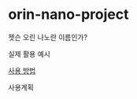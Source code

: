# orin-nano-project
젯슨 오린 나노란 이름인가?

실제 활용 예시

[사용 방법]([url](https://github.com/nsdg08/orin-nano-project/blob/main/%EC%82%AC%EC%9A%A9%20%EB%B0%A9%EB%B2%95.md))

사용계획
